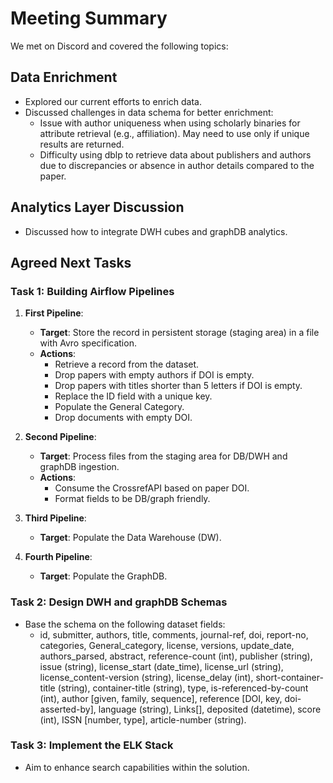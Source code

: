 # Meeting Summary

We met on Discord and covered the following topics:

## Data Enrichment
- Explored our current efforts to enrich data.
- Discussed challenges in data schema for better enrichment:
  - Issue with author uniqueness when using scholarly binaries for attribute retrieval (e.g., affiliation). May need to use only if unique results are returned.
  - Difficulty using dblp to retrieve data about publishers and authors due to discrepancies or absence in author details compared to the paper.

## Analytics Layer Discussion
- Discussed how to integrate DWH cubes and graphDB analytics.

## Agreed Next Tasks

### Task 1: Building Airflow Pipelines
1. **First Pipeline**: 
   - **Target**: Store the record in persistent storage (staging area) in a file with Avro specification.
   - **Actions**:
     - Retrieve a record from the dataset.
     - Drop papers with empty authors if DOI is empty.
     - Drop papers with titles shorter than 5 letters if DOI is empty.
     - Replace the ID field with a unique key.
     - Populate the General Category.
     - Drop documents with empty DOI.

2. **Second Pipeline**: 
   - **Target**: Process files from the staging area for DB/DWH and graphDB ingestion.
   - **Actions**:
     - Consume the CrossrefAPI based on paper DOI.
     - Format fields to be DB/graph friendly.

3. **Third Pipeline**: 
   - **Target**: Populate the Data Warehouse (DW).

4. **Fourth Pipeline**: 
   - **Target**: Populate the GraphDB.

### Task 2: Design DWH and graphDB Schemas
- Base the schema on the following dataset fields:
  - id, submitter, authors, title, comments, journal-ref, doi, report-no, categories, General_category, license, versions, update_date, authors_parsed, abstract, reference-count (int), publisher (string), issue (string), license_start (date_time), license_url (string), license_content-version (string), license_delay (int), short-container-title (string), container-title (string), type, is-referenced-by-count (int), author [given, family, sequence], reference [DOI, key, doi-asserted-by], language (string), Links[], deposited (datetime), score (int), ISSN [number, type], article-number (string).

### Task 3: Implement the ELK Stack
- Aim to enhance search capabilities within the solution.
